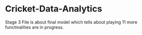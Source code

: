 # Cricket-Data-Analytics
Stage 3 File is about final model which tells about playing 11 more functinalities are in progress.
